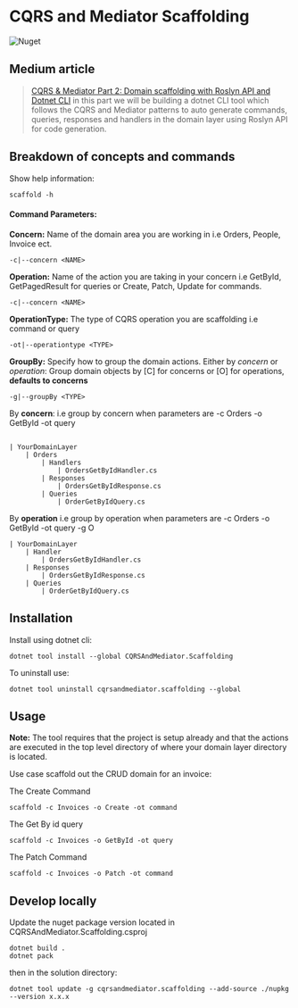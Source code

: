 # CQRS and Mediator Scaffolding

<img alt="Nuget" src="https://img.shields.io/nuget/v/CQRSAndMediator.Scaffolding?logo=CQRSAndMediator.Scaffolding&style=for-the-badge">

## Medium article

> [CQRS & Mediator Part 2: Domain scaffolding with Roslyn API and Dotnet CLI](https://medium.com/@armandjordaan6/cqrs-mediator-part-2-domain-scaffolding-with-roslyn-api-and-dotnet-cli-7c99b5b011f) in this part we will be building a dotnet CLI tool which follows the CQRS and Mediator patterns to auto generate commands, queries, responses and handlers in the domain layer using Roslyn API for code generation.

## Breakdown of concepts and commands

Show help information:

```
scaffold -h
```

#### Command Parameters:

**Concern:** Name of the domain area you are working in i.e Orders, People, Invoice ect.

```
-c|--concern <NAME>
```

**Operation:** Name of the action you are taking in your concern i.e GetById, GetPagedResult for queries or Create, Patch, Update for commands.

```
-c|--concern <NAME>
```

**OperationType:** The type of CQRS operation you are scaffolding i.e command or query

```
-ot|--operationtype <TYPE>
```

**GroupBy:** Specify how to group the domain actions. Either by _concern_ or _operation_:
Group domain objects by [C] for concerns or [O] for operations, **defaults to concerns**

```
-g|--groupBy <TYPE>
```

By **concern**:
i.e group by concern when parameters are -c Orders -o GetById -ot query

```

| YourDomainLayer
    | Orders
        | Handlers
            | OrdersGetByIdHandler.cs
        | Responses
            | OrdersGetByIdResponse.cs
        | Queries
            | OrderGetByIdQuery.cs

```

By **operation**
i.e group by operation when parameters are -c Orders -o GetById -ot query -g O

```
| YourDomainLayer
    | Handler
        | OrdersGetByIdHandler.cs
    | Responses
        | OrdersGetByIdResponse.cs
    | Queries
        | OrderGetByIdQuery.cs
```

## Installation

Install using dotnet cli:

```
dotnet tool install --global CQRSAndMediator.Scaffolding
```

To uninstall use:

```
dotnet tool uninstall cqrsandmediator.scaffolding --global
```

## Usage

**Note:** The tool requires that the project is setup already and that the actions are executed in the top level directory of where your domain layer directory is located.

Use case scaffold out the CRUD domain for an invoice:

The Create Command

```
scaffold -c Invoices -o Create -ot command
```

The Get By id query

```
scaffold -c Invoices -o GetById -ot query
```

The Patch Command

```
scaffold -c Invoices -o Patch -ot command
```

## Develop locally
Update the nuget package version located in CQRSAndMediator.Scaffolding.csproj

```
dotnet build .
dotnet pack
```

then in the solution directory:
```
dotnet tool update -g cqrsandmediator.scaffolding --add-source ./nupkg --version x.x.x
```

